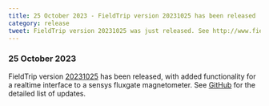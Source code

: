 ```yaml
---
title: 25 October 2023 - FieldTrip version 20231025 has been released
category: release
tweet: FieldTrip version 20231025 was just released. See http://www.fieldtriptoolbox.org/#25-october-2023
---
```


### 25 October 2023

FieldTrip version [20231025](http://github.com/fieldtrip/fieldtrip/releases/tag/20231025) has been released, with added functionality for a realtime interface to a sensys fluxgate magnetometer. See [GitHub](https://github.com/fieldtrip/fieldtrip/compare/20231015...20231025) for the detailed list of updates.
